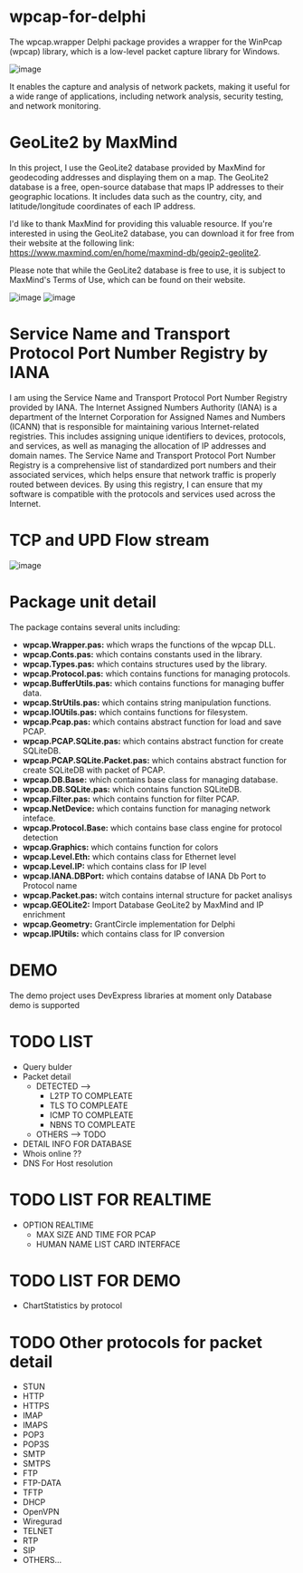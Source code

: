 # wpcap-for-delphi
The wpcap.wrapper Delphi package provides a wrapper for the WinPcap (wpcap) library, which is a low-level packet capture library for Windows.

![image](https://user-images.githubusercontent.com/11525545/221328217-04db309c-c45f-4d33-a297-beff01e0f1c2.png)

It enables the capture and analysis of network packets, making it useful for a wide range of applications, including network analysis, security testing, and network monitoring.

# GeoLite2 by MaxMind
In this project, I use the GeoLite2 database provided by MaxMind for geodecoding addresses and displaying them on a map. The GeoLite2 database is a free, open-source database that maps IP addresses to their geographic locations. It includes data such as the country, city, and latitude/longitude coordinates of each IP address.

I'd like to thank MaxMind for providing this valuable resource. If you're interested in using the GeoLite2 database, you can download it for free from their website at the following link: https://www.maxmind.com/en/home/maxmind-db/geoip2-geolite2.

Please note that while the GeoLite2 database is free to use, it is subject to MaxMind's Terms of Use, which can be found on their website.

   ![image](https://user-images.githubusercontent.com/11525545/222990137-523eca8a-9a36-4b2e-9185-5d0ee95b5faf.png)
![image](https://user-images.githubusercontent.com/11525545/222990179-f5e0688e-6f10-40d6-90f2-073040547694.png)


# Service Name and Transport Protocol Port Number Registry by IANA 
I am using the Service Name and Transport Protocol Port Number Registry provided by IANA. The Internet Assigned Numbers Authority (IANA) is a department of the Internet Corporation for Assigned Names and Numbers (ICANN) that is responsible for maintaining various Internet-related registries. This includes assigning unique identifiers to devices, protocols, and services, as well as managing the allocation of IP addresses and domain names. The Service Name and Transport Protocol Port Number Registry is a comprehensive list of standardized port numbers and their associated services, which helps ensure that network traffic is properly routed between devices. By using this registry, I can ensure that my software is compatible with the protocols and services used across the Internet.

# TCP and UPD Flow stream

![image](https://user-images.githubusercontent.com/11525545/223887025-799aa3c9-8dc3-463c-9364-8cc118554e76.png)


# Package unit detail

The package contains several units including: 

+ **wpcap.Wrapper.pas:**  which wraps the functions of the wpcap DLL.
+ **wpcap.Conts.pas:**   which contains constants used in the library. 
+ **wpcap.Types.pas:**    which contains structures used by the library. 
+ **wpcap.Protocol.pas:** which contains functions for managing protocols.
+ **wpcap.BufferUtils.pas:** which contains functions for managing buffer data.
+ **wpcap.StrUtils.pas:** which contains string manipulation functions.
+ **wpcap.IOUtils.pas:**  which contains functions for filesystem.
+ **wpcap.Pcap.pas:**  which contains abstract function for load and save PCAP.
+ **wpcap.PCAP.SQLite.pas:**  which contains abstract function for create SQLiteDB.
+ **wpcap.PCAP.SQLite.Packet.pas:**  which contains abstract function for create SQLiteDB with packet of PCAP.
+ **wpcap.DB.Base:**  which contains base class for managing database.
+ **wpcap.DB.SQLite.pas:**  which contains function SQLiteDB.
+ **wpcap.Filter.pas:**  which contains function for filter PCAP.
+ **wpcap.NetDevice:**  which contains function for managing network inteface.
+ **wpcap.Protocol.Base:**  which contains base class engine for protocol detection
+ **wpcap.Graphics:**  which contains function for colors
+ **wpcap.Level.Eth:**  which contains class for Ethernet level
+ **wpcap.Level.IP:**  which contains class for IP level
+ **wpcap.IANA.DBPort:**  which contains databse of IANA Db Port to Protocol name
+ **wpcap.Packet.pas:** witch contains internal structure for packet analisys
+ **wpcap.GEOLite2:** Import Database GeoLite2 by MaxMind and IP enrichment
+ **wpcap.Geometry:** GrantCircle implementation for Delphi
+ **wpcap.IPUtils:** which contains class for IP conversion


# DEMO

The demo project uses DevExpress libraries at moment only Database demo is supported

# TODO LIST

+ Query bulder 
+ Packet detail 
  + DETECTED -->
    +  L2TP TO COMPLEATE
    +  TLS TO COMPLEATE
    +  ICMP TO COMPLEATE
    +  NBNS TO COMPLEATE
  + OTHERS --> TODO
+ DETAIL INFO FOR DATABASE
+ Whois online ??
+ DNS For Host resolution

# TODO LIST FOR REALTIME

+ OPTION REALTIME
  + MAX SIZE AND TIME FOR PCAP
  + HUMAN NAME LIST CARD INTERFACE
 
# TODO LIST FOR DEMO
+ ChartStatistics by protocol

# TODO Other protocols for packet detail

+ STUN
+ HTTP
+ HTTPS
+ IMAP
+ IMAPS
+ POP3
+ POP3S
+ SMTP
+ SMTPS
+ FTP
+ FTP-DATA
+ TFTP
+ DHCP
+ OpenVPN
+ Wiregurad
+ TELNET
+ RTP
+ SIP
+ OTHERS...



